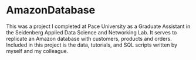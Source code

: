# AmazonDatabase
This was a project I completed at Pace University as a Graduate Assistant in the Seidenberg Applied Data Science and Networking Lab.
It serves to replicate an Amazon database with customers, products and orders. Included in this project is the data, tutorials, and SQL scripts written by myself and my colleague. 
